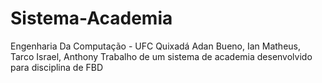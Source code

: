 # Sistema-Academia
Engenharia Da Computação - UFC Quixadá
Adan Bueno, Ian Matheus, Tarco Israel, Anthony 
Trabalho de um sistema de academia desenvolvido para disciplina de FBD
